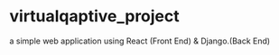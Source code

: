 # virtualqaptive_project
 a simple web application using React (Front End)  &amp; Django.(Back End)
